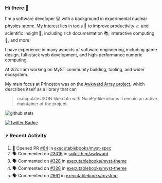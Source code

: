 ### Hi there 👋 

I'm a software developer 💻 with a background in experimental nuclear physics :atom:. My interest lies in tools :wrench: to improve productivity :chart_with_upwards_trend: and scientific insight :telescope:, including rich documentation 📚, interactive computing 🧮, and more! 

I have experience in many aspects of software engineering, including game design, full-stack web development, and high-performance numeric computing. 

At 2i2c I am working on MyST community building, tooling, and wider ecosystem. 

My main focus at Princeton was on the [Awkward Array project](awkward-array.org/), which describes itself as a library that can 
> manipulate JSON-like data with NumPy-like idioms. I remain an active maintainer of the project. 

![github stats](https://github-readme-stats.vercel.app/api?username=agoose77&show_icons=true&hide_rank=true&hide_title=true&bg_color=30,e76445,904e95&text_color=efe3ec&icon_color=efe3ec)
<!--
**agoose77/agoose77** is a ✨ _special_ ✨ repository because its `README.md` (this file) appears on your GitHub profile.

Here are some ideas to get you started:

- 🔭 I’m currently working on ...
- 🌱 I’m currently learning ...
- 👯 I’m looking to collaborate on ...
- 🤔 I’m looking for help with ...
- 💬 Ask me about ...
- 📫 How to reach me: ...
- 😄 Pronouns: ...
- ⚡ Fun fact: ...
-->

[![Twitter Badge](https://img.shields.io/twitter/follow/agoose77?style=flat-square&logo=Twitter&logoColor=white&color=cornflowerblue)](https://twitter.com/agoose77)

### :zap: Recent Activity

<!--START_SECTION:activity-->
1. 💪 Opened PR [#64](https://github.com/executablebooks/myst-spec/pull/64) in [executablebooks/myst-spec](https://github.com/executablebooks/myst-spec)
2. 🗣 Commented on [#3016](https://github.com/scikit-hep/awkward/pull/3016#issuecomment-1992068044) in [scikit-hep/awkward](https://github.com/scikit-hep/awkward)
3. 🗣 Commented on [#328](https://github.com/executablebooks/myst-theme/pull/328#issuecomment-1991652638) in [executablebooks/myst-theme](https://github.com/executablebooks/myst-theme)
4. 🗣 Commented on [#328](https://github.com/executablebooks/myst-theme/pull/328#issuecomment-1991514634) in [executablebooks/myst-theme](https://github.com/executablebooks/myst-theme)
5. 🗣 Commented on [#961](https://github.com/executablebooks/mystmd/pull/961#issuecomment-1991402324) in [executablebooks/mystmd](https://github.com/executablebooks/mystmd)
<!--END_SECTION:activity-->
